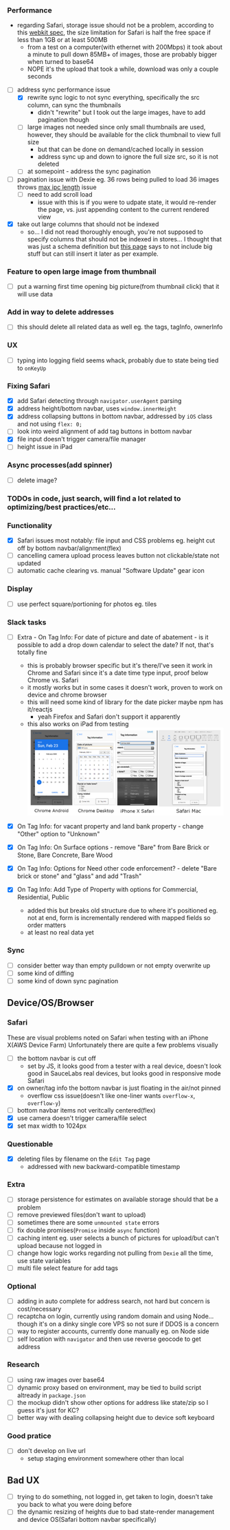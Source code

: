 ### Performance
- regarding Safari, storage issue should not be a problem, according to this [webkit spec](https://trac.webkit.org/changeset/237700/webkit/), the size limitation for Safari is half the free space if less than 1GB or at least 500MB
    - from a test on a computer(with ethernet with 200Mbps) it took about a minute to pull down 85MB+ of images, those are probably bigger when turned to base64
    - NOPE it's the upload that took a while, download was only a couple seconds
- [ ] address sync performance issue
    - [x] rewrite sync logic to not sync everything, specifically the src column, can sync the thumbnails
        - didn't "rewrite" but I took out the large images, have to add pagination though
    - [ ] large images not needed since only small thumbnails are used, however, they should be available for the click thumbnail to view full size
        - but that can be done on demand/cached locally in session
        - address sync up and down to ignore the full size src, so it is not deleted
    - [ ] at somepoint - address the sync pagination
- [ ] pagination issue with Dexie eg. 36 rows being pulled to load 36 images throws [max ipc length](https://stackoverflow.com/questions/52717593/maximum-ipc-message-size-exceeded) issue
    - [ ] need to add scroll load
        - issue with this is if you were to udpate state, it would re-render the page, vs. just appending content to the current rendered view
- [x] take out large columns that should not be indexed
    - so... I did not read thoroughly enough, you're not supposed to specify columns that should not be indexed in stores... I thought that was just a schema definition but [this page](https://dexie.org/docs/Version/Version.stores()) says to not include big stuff but can still insert it later as per example.

### Feature to open large image from thumbnail
- [ ] put a warning first time opening big picture(from thumbnail click) that it will use data

### Add in way to delete addresses
- [ ] this should delete all related data as well eg. the tags, tagInfo, ownerInfo

### UX
- [ ] typing into logging field seems whack, probably due to state being tied to `onKeyUp`

### Fixing Safari
- [x] add Safari detecting through `navigator.userAgent` parsing
- [x] address height/bottom navbar, uses `window.innerHeight`
- [x] address collapsing buttons in bottom navbar, addressed by `iOS` class and not using `flex: 0;`
- [ ] look into weird alignment of add tag buttons in bottom navbar
- [x] file input doesn't trigger camera/file manager
- [ ] height issue in iPad

### Async processes(add spinner)
- [ ] delete image?

### TODOs in code, just search, will find a lot related to optimizing/best practices/etc...

### Functionality
- [x] Safari issues most notably: file input and CSS problems eg. height cut off by bottom navbar/alignment(flex)
- [ ] cancelling camera upload process leaves button not clickable/state not updated
- [ ] automatic cache clearing vs. manual "Software Update" gear icon

### Display
- [ ] use perfect square/portioning for photos eg. tiles

### Slack tasks
- [ ] Extra - On Tag Info: For date of picture and date of abatement - is it possible to add a drop down calendar to select the date? If not, that's totally fine
    - this is probably browser specific but it's there/I've seen it work in Chrome and Safari since it's a date time type input, proof below Chrome vs. Safari
    - it mostly works but in some cases it doesn't work, proven to work on device and chrome browser
    - this will need some kind of library for the date picker maybe npm has it/reactjs
        - yeah Firefox and Safari don't support it apparently
    - this also works on iPad from testing
    ![date-input-type-check](./date-input-type-check.png)

- [x] On Tag Info: for vacant property and land bank property - change "Other" option to "Unknown"
- [x] On Tag Info: On Surface options - remove "Bare" from Bare Brick or Stone, Bare Concrete, Bare Wood
- [x] On Tag Info: Options for Need other code enforcement? - delete "Bare brick or stone" and "glass" and add "Trash"
- [x] On Tag Info: Add Type of Property with options for Commercial, Residential, Public
    - added this but breaks old structure due to where it's positioned eg. not at end, form is incrementally rendered with mapped fields so order matters
    - at least no real data yet

### Sync
- [ ] consider better way than empty pulldown or not empty overwrite up
- [ ] some kind of diffing
- [ ] some kind of down sync pagination

## Device/OS/Browser

### Safari
These are visual problems noted on Safari when testing with an iPhone X(AWS Device Farm)
Unfortunately there are quite a few problems visually
- [ ] the bottom navbar is cut off
    - set by JS, it looks good from a tester with a real device, doesn't look good in SauceLabs real devices,
        but looks good in responsive mode Safari
- [x] on owner/tag info the bottom navbar is just floating in the air/not pinned
    - overflow css issue(doesn't like one-liner wants `overflow-x`, `overflow-y`)
- [ ] bottom navbar items not veritcally centered(flex)
- [x] use camera doesn't trigger camera/file select
- [x] set max width to 1024px

### Questionable
- [x] deleting files by filename on the `Edit Tag` page
    - addressed with new backward-compatible timestamp

### Extra
- [ ] storage persistence for estimates on available storage should that be a problem
- [ ] remove previewed files(don't want to upload)
- [ ] sometimes there are some `unmounted state` errors
- [ ] fix double promises(`Promise` inside `async` function)
- [ ] caching intent eg. user selects a bunch of pictures for upload/but can't upload because not logged in
- [ ] change how logic works regarding not pulling from `Dexie` all the time, use state variables
- [ ] multi file select feature for add tags

### Optional
- [ ] adding in auto complete for address search, not hard but concern is cost/necessary
- [ ] recaptcha on login, currently using random domain and using Node... though it's on a dinky single core VPS so not sure if DDOS is a concern
- [ ] way to register accounts, currently done manually eg. on Node side
- [ ] self location with `navigator` and then use reverse geocode to get address

### Research
- [ ] using raw images over base64
- [ ] dynamic proxy based on environment, may be tied to build script altready in `package.json`
- [ ] the mockup didn't show other options for address like state/zip so I guess it's just for KC?
- [ ] better way with dealing collapsing height due to device soft keyboard

### Good pratice
- [ ] don't develop on live url
    - setup staging environment somewhere other than local

## Bad UX
- [ ] trying to do something, not logged in, get taken to login, doesn't take you back to what you were doing before
- [ ] the dynamic resizing of heights due to bad state-render management and device OS(Safari bottom navbar specifically)